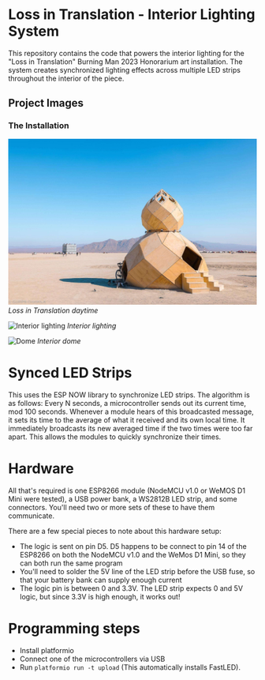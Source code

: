# Loss in Translation - Interior Lighting System

This repository contains the code that powers the interior lighting for the "Loss in Translation" Burning Man 2023 Honorarium art installation. The system creates synchronized lighting effects across multiple LED strips throughout the interior of the piece.

## Project Images

### The Installation

![Loss in Translation](./images/gourd.jpeg)
_Loss in Translation daytime_

![Interior lighting](./images/lit_interior.jpeg)
_Interior lighting_

![Dome](./images/interior_up.jpg)
_Interior dome_

# Synced LED Strips

This uses the ESP NOW library to synchronize LED strips. The algorithm is as follows: Every N seconds, a microcontroller sends out its current time, mod 100 seconds. Whenever a module hears of this broadcasted message, it sets its time to the average of what it received and its own local time. It immediately broadcasts its new averaged time if the two times were too far apart. This allows the modules to quickly synchronize their times.

# Hardware

All that's required is one ESP8266 module (NodeMCU v1.0 or WeMOS D1 Mini were tested), a USB power bank, a WS2812B LED strip, and some connectors. You'll need two or more sets of these to have them communicate.

There are a few special pieces to note about this hardware setup:

- The logic is sent on pin D5. D5 happens to be connect to pin 14 of the ESP8266 on both the NodeMCU v1.0 and the WeMos D1 Mini, so they can both run the same program
- You'll need to solder the 5V line of the LED strip before the USB fuse, so that your battery bank can supply enough current
- The logic pin is between 0 and 3.3V. The LED strip expects 0 and 5V logic, but since 3.3V is high enough, it works out!

# Programming steps

- Install platformio
- Connect one of the microcontrollers via USB
- Run `platformio run -t upload` (This automatically installs FastLED).
